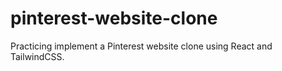 # pinterest-website-clone
Practicing implement a Pinterest website clone using React and TailwindCSS.
